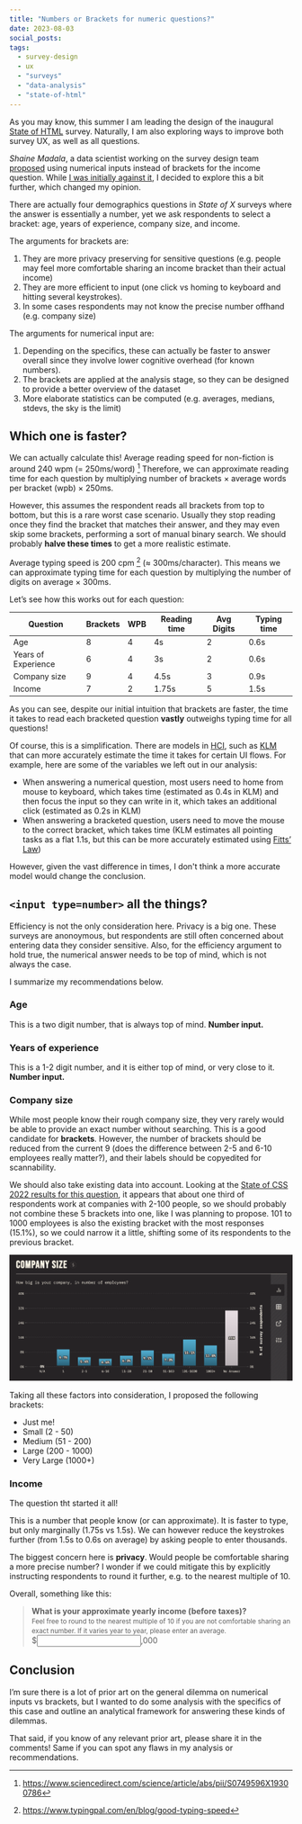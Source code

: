 ```yaml
---
title: "Numbers or Brackets for numeric questions?"
date: 2023-08-03
social_posts:
tags:
  - survey-design
  - ux
  - "surveys"
  - "data-analysis"
  - "state-of-html"
---
```



As you may know, this summer I am leading the design of the inaugural [State of HTML](../design-state-of-html/) survey.
Naturally, I am also exploring ways to improve both survey UX, as well as all questions.

*Shaine Madala*, a data scientist working on the survey design team [proposed](https://github.com/Devographics/surveys/discussions/166#discussioncomment-6625819) using numerical inputs instead of brackets for the income question.
While [I was initially against it](https://github.com/Devographics/surveys/discussions/166#discussioncomment-6626156),
I decided to explore this a bit further, which changed my opinion.

<!-- more -->

There are actually four demographics questions in *State of X* surveys where the answer is essentially a number, yet we ask respondents to select a bracket:
age, years of experience, company size, and income.

The arguments for brackets are:
1. They are more privacy preserving for sensitive questions (e.g. people may feel more comfortable sharing an income bracket than their actual income)
2. They are more efficient to input (one click vs homing to keyboard and hitting several keystrokes).
3. In some cases respondents may not know the precise number offhand (e.g. company size)

The arguments for numerical input are:
1. Depending on the specifics, these can actually be faster to answer overall since they involve lower cognitive overhead (for known numbers).
2. The brackets are applied at the analysis stage, so they can be designed to provide a better overview of the dataset
3. More elaborate statistics can be computed (e.g. averages, medians, stdevs, the sky is the limit)

## Which one is faster?

We can actually calculate this!
Average reading speed for non-fiction is around 240 wpm (= 250ms/word)  [^1]
Therefore, we can approximate reading time for each question by multiplying number of brackets × average words per bracket (wpb) × 250ms.

However, this assumes the respondent reads all brackets from top to bottom, but this is a rare worst case scenario.
Usually they stop reading once they find the bracket that matches their answer, and they may even skip some brackets, performing a sort of manual binary search.
We should probably **halve these times** to get a more realistic estimate.

Average typing speed is 200 cpm [^2] (≈ 300ms/character).
This means we can approximate typing time for each question by multiplying the number of digits on average × 300ms.

[^1]: https://www.sciencedirect.com/science/article/abs/pii/S0749596X19300786
[^2]: https://www.typingpal.com/en/blog/good-typing-speed

Let’s see how this works out for each question:

| Question | Brackets | WPB | Reading time | Avg Digits | Typing time |
| -------- | -------- | --- | ------------ | ------ | ----------- |
| Age      | 8 | 4 | 4s | 2 | 0.6s |
| Years of Experience | 6 | 4 | 3s | 2 | 0.6s |
| Company size | 9 | 4 | 4.5s | 3 | 0.9s |
| Income | 7 | 2 | 1.75s | 5 | 1.5s |

As you can see, despite our initial intuition that brackets are faster, the time it takes to read each bracketed question **vastly** outweighs typing time for all questions!

Of course, this is a simplification.
There are models in [HCI](https://en.wikipedia.org/wiki/Human%E2%80%93computer_interaction), such as [KLM](https://en.wikipedia.org/wiki/Keystroke-level_model) that can more accurately estimate the time it takes for certain UI flows.
For example, here are some of the variables we left out in our analysis:
- When answering a numerical question, most users need to home from mouse to keyboard, which takes time (estimated as 0.4s in KLM)
and then focus the input so they can write in it, which takes an additional click (estimated as 0.2s in KLM)
- When answering a bracketed question, users need to move the mouse to the correct bracket, which takes time (KLM estimates all pointing tasks as a flat 1.1s, but this can be more accurately estimated using [Fitts’ Law](https://en.wikipedia.org/wiki/Fitts%27s_law))

However, given the vast difference in times, I don't think a more accurate model would change the conclusion.

## `<input type=number>` all the things?

Efficiency is not the only consideration here.
Privacy is a big one. These surveys are anonoymous, but respondents are still often concerned about entering data they consider sensitive.
Also, for the efficiency argument to hold true, the numerical answer needs to be top of mind, which is not always the case.

I summarize my recommendations below.

### Age

This is a two digit number, that is always top of mind. **Number input.**

### Years of experience

This is a 1-2 digit number, and it is either top of mind, or very close to it. **Number input.**

### Company size

While most people know their rough company size, they very rarely would be able to provide an exact number without searching.
This is a good candidate for **brackets**.
However, the number of brackets should be reduced from the current 9 (does the difference between 2-5 and 6-10 employees really matter?),
and their labels should be copyedited for scannability.

We should also take existing data into account.
Looking at the [State of CSS 2022 results for this question](https://2022.stateofcss.com/en-US/demographics/#company_size),
it appears that about one third of respondents work at companies with 2-100 people,
so we should probably not combine these 5 brackets into one, like I was planning to propose.
101 to 1000 employees is also the existing bracket with the most responses (15.1%), so we could narrow it a little,
shifting some of its respondents to the previous bracket.

![Chart of responses for company size](images/company-size-results.png)

Taking all these factors into consideration,
I proposed the following brackets:

- Just me!
- Small (2 - 50)
- Medium (51 - 200)
- Large (200 - 1000)
- Very Large (1000+)

### Income

The question tht started it all!

This is a number that people know (or can approximate).
It is faster to type, but only marginally (1.75s vs 1.5s).
We can however reduce the keystrokes further (from 1.5s to 0.6s on average) by asking people to enter thousands.

The biggest concern here is **privacy**.
Would people be comfortable sharing a more precise number?
I wonder if we could mitigate this by explicitly instructing respondents to round it further, e.g. to the nearest multiple of 10.

Overall, something like this:

<blockquote>
<strong>What is your approximate yearly income (before taxes)?</strong><br>
<small>
Feel free to round to the nearest multiple of 10 if you are not comfortable sharing an exact number.
If it varies year to year, please enter an average.
</small>
<br>
<label>$<input type=number size=3>,000</label>
</blockquote>

## Conclusion

I’m sure there is a lot of prior art on the general dilemma on numerical inputs vs brackets,
but I wanted to do some analysis with the specifics of this case and outline an analytical framework for answering these kinds of dilemmas.

That said, if you know of any relevant prior art, please share it in the comments!
Same if you can spot any flaws in my analysis or recommendations.